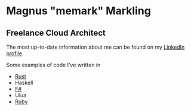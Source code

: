 # Magnus "memark" Markling
## Freelance Cloud Architect

The most up-to-date information about me can be found on my [LinkedIn profile](https://www.linkedin.com/in/magnusmarkling/).

Some examples of code I've written in
- [Rust](https://github.com/memark/advent-of-code/tree/main/2019/intcode-computer)
- Haskell
- [F#](https://github.com/memark/advent-of-code/blob/main/2020/day-17/v1.fsx)
- Uiua
- [Ruby](https://github.com/memark/advent-of-code/blob/main/2020/day-17/v2.rb)
